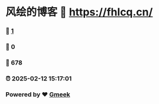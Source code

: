 # 风绘的博客 :link: https://fhlcq.cn/ 
### :page_facing_up: [1](https://fhlcq.cn//tag.html) 
### :speech_balloon: 0 
### :hibiscus: 678 
### :alarm_clock: 2025-02-12 15:17:01 
### Powered by :heart: [Gmeek](https://github.com/Meekdai/Gmeek)
